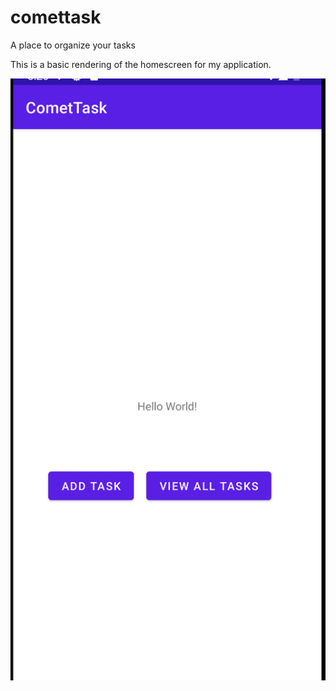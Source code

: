 # comettask
A place to organize your tasks

This is a basic rendering of the homescreen for my application.

![The Home Screen](screenshots/HomeScreen.png)
